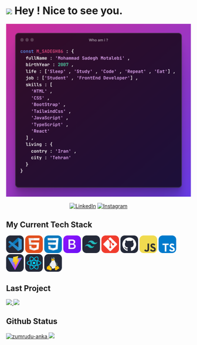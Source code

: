 <h1><img src="https://emojis.slackmojis.com/emojis/images/1531849430/4246/blob-sunglasses.gif?1531849430" width="30"/> Hey ! Nice to see you.</h1>

![Snap](./Who-am-i.png)

<div align="center">
    <a href="" target="_blank"><img alt="LinkedIn" src="https://img.shields.io/badge/linkedin-29146b?&style=for-the-badge&logo=linkedin&logoColor=white" /></a> 
    <a href="" target="_blank"><img alt="Instagram" src="https://img.shields.io/badge/Instargam-e33811?&style=for-the-badge&logo=instagram&logoColor=white" /></a>
</div> 

## My Current Tech Stack

<img src="https://github.com/tandpfun/skill-icons/blob/main/icons/VSCode-Dark.svg" width="48" title="Vscode">  <img src="https://github.com/tandpfun/skill-icons/blob/main/icons/HTML.svg" width="48" title="HTML">  <img src="https://github.com/tandpfun/skill-icons/blob/main/icons/CSS.svg" width="48" title="CSS">  <img src="https://github.com/tandpfun/skill-icons/blob/main/icons/Bootstrap.svg" width="48" title="BootStrap">  <img src="https://github.com/tandpfun/skill-icons/blob/main/icons/TailwindCSS-Dark.svg" width="48" title="TailWindCss">  <img src="https://github.com/tandpfun/skill-icons/blob/main/icons/Git.svg" width="48" title="Git">  <img src="https://github.com/tandpfun/skill-icons/blob/main/icons/Github-Dark.svg" width="48" title="Github">  <img src="https://github.com/tandpfun/skill-icons/blob/main/icons/JavaScript.svg" width="48" title="Javascript">  <img src="https://github.com/tandpfun/skill-icons/blob/main/icons/TypeScript.svg" width="48"  title="TypeScript">  <img src="https://github.com/tandpfun/skill-icons/blob/main/icons/Vite-Dark.svg" width="48"  title="Vite">  <img src="https://github.com/tandpfun/skill-icons/blob/main/icons/React-Dark.svg" width="48" title="React">  <img src="https://github.com/tandpfun/skill-icons/blob/main/icons/Linux-Dark.svg" width="48">


## Last Project

<div>
    <a href="https://github.com/M-SADEGH86/Slider">
        <img src="https://github-readme-stats.vercel.app/api/pin/?username=M-SADEGH86&repo=Slider&theme=algolia&hide_border=true">
    </a>
    <a href="https://github.com/M-SADEGH86/To-Do-List">
        <img src="https://github-readme-stats.vercel.app/api/pin/?username=M-SADEGH86&repo=To-Do-List&theme=algolia&hide_border=true">
    </a>
</div>


## Github Status

<div>
    <a href="https://github.com/M-SADEGH86" title="Go to Source">
      <img width=400 src="https://github-readme-stats.vercel.app/api?username=M-SADEGH86&show_icons=true&theme=algolia&hide_border=true" alt="zumrudu-anka" />
    </a>
    <a href="https://github.com/M-SADEGH86" title="Go to Source">
      <img width=400 src="https://github-readme-streak-stats.herokuapp.com?user=M-SADEGH86&theme=algolia&hide_border=true" />
    </a>
</div>
